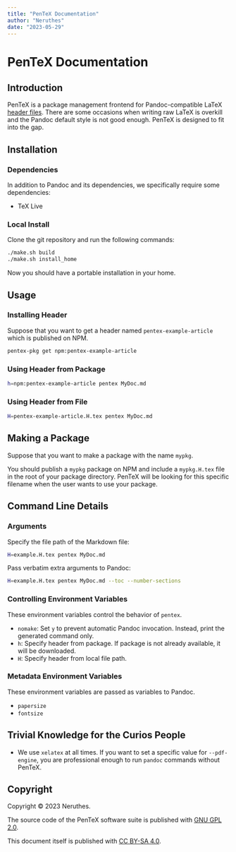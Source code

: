 ```yaml
---
title: "PenTeX Documentation"
author: "Neruthes"
date: "2023-05-29"
---
```



# PenTeX Documentation


## Introduction

PenTeX is a package management frontend for Pandoc-compatible LaTeX [header files](https://pandoc.org/MANUAL.html#option--include-in-header).
There are some occasions when writing raw LaTeX is overkill and the Pandoc default style is not good enough.
PenTeX is designed to fit into the gap.







## Installation

### Dependencies

In addition to Pandoc and its dependencies, we specifically require some dependencies:

- TeX Live


### Local Install

Clone the git repository and run the following commands:

```sh
./make.sh build
./make.sh install_home
```

Now you should have a portable installation in your home.







## Usage

### Installing Header

Suppose that you want to get a header named `pentex-example-article` which is published on NPM.

```sh
pentex-pkg get npm:pentex-example-article
```

### Using Header from Package

```sh
h=npm:pentex-example-article pentex MyDoc.md
```

### Using Header from File

```sh
H=pentex-example-article.H.tex pentex MyDoc.md
```





## Making a Package

Suppose that you want to make a package with the name `mypkg`.

You should publish a `mypkg` package on NPM and include a `mypkg.H.tex` file in the root of your package directory.
PenTeX will be looking for this specific filename when the user wants to use your package.








## Command Line Details

### Arguments

Specify the file path of the Markdown file:

```sh
H=example.H.tex pentex MyDoc.md
```

Pass verbatim extra arguments to Pandoc:

```sh
H=example.H.tex pentex MyDoc.md --toc --number-sections
```

### Controlling Environment Variables

These environment variables control the behavior of `pentex`.

- `nomake`: Set `y` to prevent automatic Pandoc invocation. Instead, print the generated command only.
- `h`: Specify header from package. If package is not already available, it will be downloaded.
- `H`: Specify header from local file path.

### Metadata Environment Variables

These environment variables are passed as variables to Pandoc.

- `papersize`
- `fontsize`








## Trivial Knowledge for the Curios People

- We use `xelatex` at all times. If you want to set a specific value for `--pdf-engine`, you are professional enough to run `pandoc` commands without PenTeX.







## Copyright

Copyright &copy; 2023 Neruthes.

The source code of the PenTeX software suite is published with [GNU GPL 2.0](https://www.gnu.org/licenses/old-licenses/gpl-2.0.html).

This document itself is published with [CC BY-SA 4.0](https://creativecommons.org/licenses/by-sa/4.0/).
